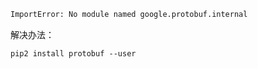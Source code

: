 

```bash
ImportError: No module named google.protobuf.internal
```


解决办法：
```
pip2 install protobuf --user
```